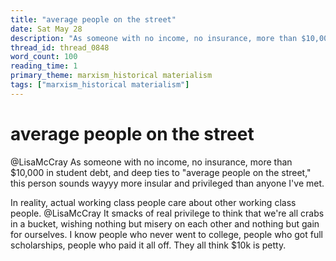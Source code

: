 ```yaml
---
title: "average people on the street"
date: Sat May 28
description: "As someone with no income, no insurance, more than $10,000 in student debt, and deep ties to 'average people on the street,' this person sounds wayyy more..."
thread_id: thread_0848
word_count: 100
reading_time: 1
primary_theme: marxism_historical materialism
tags: ["marxism_historical materialism"]
---
```


# average people on the street

@LisaMcCray As someone with no income, no insurance, more than $10,000 in student debt, and deep ties to "average people on the street," this person sounds wayyy more insular and privileged than anyone I've met.

In reality, actual working class people care about other working class people. @LisaMcCray It smacks of real privilege to think that we're all crabs in a bucket, wishing nothing but misery on each other and nothing but gain for ourselves. I know people who never went to college, people who got full scholarships, people who paid it all off. They all think $10k is petty.